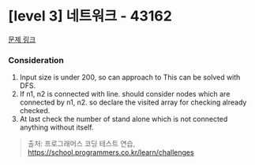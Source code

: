 # [level 3] 네트워크 - 43162 

[문제 링크](https://school.programmers.co.kr/learn/courses/30/lessons/43162) 

### Consideration

1. Input size is under 200, so can approach to This can be solved with DFS.
2. If n1, n2 is connected with line. should consider nodes which are connected by n1, n2. so declare the visited array for checking already checked.
3. At last check the number of stand alone which is not connected anything without itself.

> 출처: 프로그래머스 코딩 테스트 연습, https://school.programmers.co.kr/learn/challenges
